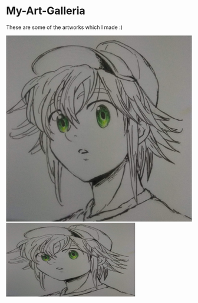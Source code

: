 # My-Art-Galleria
These are some of the artworks which I made :)

![Meliodas_casual](Meliodas_casual.jpg)
<img src = "Meliodas_casual.jpg" width = "350" height = "200">